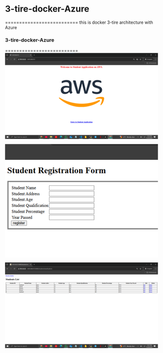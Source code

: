 # 3-tire-docker-Azure
==========================
this is docker 3-tire architecture with Azure
### 3-tire-docker-Azure
==========================
![alt text](image.png)

![alt text](image-1.png)

![alt text](image-2.png)

